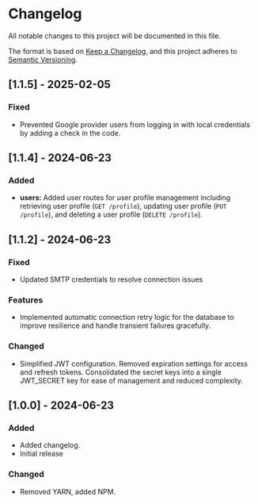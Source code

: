 # Changelog
All notable changes to this project will be documented in this file.

The format is based on [Keep a Changelog](https://keepachangelog.com/en/1.0.0/),
and this project adheres to [Semantic Versioning](https://semver.org/spec/v2.0.0.html).

## [1.1.5] - 2025-02-05
### Fixed
- Prevented Google provider users from logging in with local credentials by adding a check in the code.

## [1.1.4] - 2024-06-23
### Added
- **users:** Added user routes for user profile management including retrieving user profile (`GET /profile`), updating user profile (`PUT /profile`), and deleting a user profile (`DELETE /profile`).



## [1.1.2] - 2024-06-23

### Fixed
- Updated SMTP credentials to resolve connection issues

### Features
- Implemented automatic connection retry logic for the database to improve resilience and handle transient failures gracefully.

### Changed
- Simplified JWT configuration. Removed expiration settings for access and refresh tokens. Consolidated the secret keys into a single JWT_SECRET key for ease of management and reduced complexity.



## [1.0.0] - 2024-06-23
### Added
- Added changelog.
- Initial release

### Changed
- Removed YARN, added NPM.

